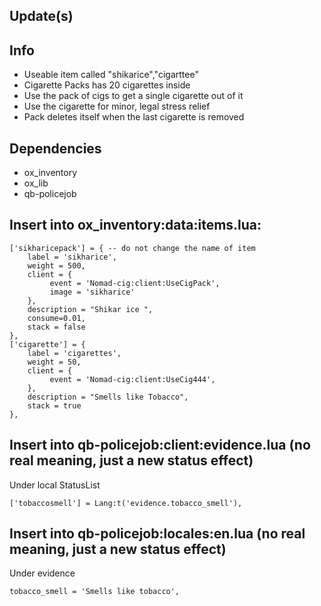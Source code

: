 ## Update(s)

## Info
- Useable item called "shikarice","cigarttee"
- Cigarette Packs has 20 cigarettes inside
- Use the pack of cigs to get a single cigarette out of it
- Use the cigarette for minor, legal stress relief
- Pack deletes itself when the last cigarette is removed

## Dependencies
- ox_inventory
- ox_lib
- qb-policejob

## Insert into ox_inventory:data:items.lua:
```
['sikharicepack'] = { -- do not change the name of item 
    label = 'sikharice',
    weight = 500,
    client = {
         event = 'Nomad-cig:client:UseCigPack',
         image = 'sikharice'
    },
	description = "Shikar ice ",
	consume=0.01,
    stack = false
},
['cigarette'] = {
    label = 'cigarettes',
    weight = 50,
    client = {
         event = 'Nomad-cig:client:UseCig444',
    },
	description = "Smells like Tobacco",
    stack = true
},
```


## Insert into qb-policejob:client:evidence.lua (no real meaning, just a new status effect)

Under local StatusList
```
['tobaccosmell'] = Lang:t('evidence.tobacco_smell'),
```

## Insert into qb-policejob:locales:en.lua (no real meaning, just a new status effect)

Under evidence
```
tobacco_smell = 'Smells like tobacco',
```

## 
